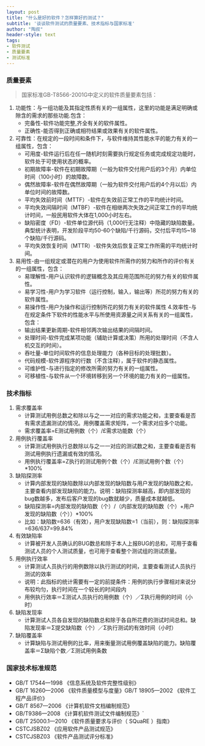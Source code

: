 ```yaml
---
layout: post
title: "什么是好的软件？怎样算好的测试？"
subtitle: '谈谈软件测试的质量要素、技术指标与国家标准'
author: "陶叔"
header-style: text
tags:
- 软件测试
- 质量要素
- 测试标准
---
```


### 质量要素
> 国家标准GB-T8566-2001G中定义的软件质量要素包括：

1. 功能性：与一组功能及其指定性质有关的一组属性，这里的功能是满足明确或隙含的需求的那些功能.包含：
   - 完备性-软件功能完整,齐全有关的软件属性。
   - 正确性-能否得到正确或相符结果或效果有关的软件属性。
2. 可靠性：在规定的一段时间和条件下，与软件维持其性能水平的能力有关的一组属性，包含：
   - 可用度-软件运行后在任一随机时刻需要执行规定任务或完成规定功能时，软件处于可使用状态的概率。
   - 初期故障率-软件在初期故障期（一般为软件交付用户后的3个月）内单位时间（100小时）的故障数。
   - 偶然故障率-软件在偶然故障期（一般为软件交付用户后的4个月以后）内单位时间的故障数。
   - 平均失效前时间（MTTF）-软件在失效前正常工作的平均统计时间。
   - 平均失效间隔时间（MTBF）-软件在相继两次失效之间正常工作的平均统计时间，一般民用软件大体在1,000小时左右。
   - 缺陷密度（FD）-软件单位源代码（1,000行无注释）中隐藏的缺陷数量。典型统计表明，开发阶段平均50-60个缺陷/千行源码，交付后平均15~18个缺陷/千行源码。
   - 平均失效恢复时间（MTTR）-软件失效后恢复正常工作所需的平均统计时间。
3. 易用性-由一组规定或潜在的用户为使用软件所需作的努力和所作的评价有关的一组属性，包含：
   - 易理解性-用户认识软件的逻辑概念及其应用范围所花的努力有关的软件属性。
   - 易学习性-用户为学习软件（运行控制，输入，输出等）所花的努力有关的软件属性。
   - 易操作性-用户为操作和运行控制所花的努力有关的软件属性
4.效率性-与在规定条件下软件的性能水平与所使用资源量之间关系有关的一组属性，包含：
   - 输出结果更新周期-软件相邻两次输出结果的间隔时间。
   - 处理时间-软件完成某项功能（辅助计算或决策）所用的处理时间（不含人机交互的时间）。
   - 吞吐量-单位时间软件的信息处理能力（各种目标的处理批数）。
   - 代码规模-软件源程序的行数（不含注释），属于软件的静态属性。
   - 可维护性-与进行指定的修改所需的努力有关的一组属性。
   - 可移植性-与软件从一个环境转移到另一个环境的能力有关的一组属性。

### 技术指标
1. 需求覆盖率 
   - 计算测试用例总数之和除以与之一一对应的需求功能之和，主要查看是否有需求遗漏测试的情况。用例覆盖需求矩阵，一个需求对应多个功能。
   - 需求覆盖率=E测试用例数（个）/£需求功能数（个）
2. 用例执行覆盖率
   - 计算测试用例执行总数除以与之一一对应的测试数之和，主要查看是否有测试用例执行遗漏或有效的情况。
   - 用例执行覆盖率=Z执行的测试用例个数（个）/£测试用例个数（个）*100%
3. 缺陷探测率
   - 计算内部发现的缺陷数除以内部发现的缺陷数与用户发现的缺陷数之和，主要查看内部发现缺陷的能力。说明：缺陷探测率越高，即内部发现的bug数越多，发布后客户发现的bug数就越少，质量成本就越低。
   - 缺陷探测率=内部发现的缺陷数（个）/（内部发现的缺陷数（个）+用户发现的缺陷数（个））*100%
   - 比如：缺陷数=636（有效），用户发现缺陷数=1（当前），则：缺陷探测率=636/637=99.84%
4. 有效缺陷率
   - 计算被开发人员确认的BUG数总和除于本人上报BUG的总和，可用于查看测试人员的个人测试质量，也可用于查看整个测试组的测试质量。
5. 用例执行效率
   - 计算测试人员执行的用例数除以执行测试的时间，主要查看测试人员执行测试的效率
   - 说明：此指标的统计需要有一定的前提条件：用例的执行步骤相对来说分布较均匀，执行时间在一个较长的时间段内
   - 用例执行效率＝Σ测试人员执行的用例数（个）／Σ执行用例的时间（小时）
6. 缺陷发现率
   - 计算测试人员各自发现的缺陷数总和除于各自所花费的测试时间总和。缺陷发现率＝Σ提交缺陷数（个）／Σ执行测试的有效时间（小时）
7. 缺陷覆盖率
   - 计算缺陷与测试用例的比率，用来衡量测试用例覆盖缺陷的能力。缺陷覆盖率＝Σ缺陷个数／Σ测试用例条数

### 国家技术标准规范
- GB/T 17544—1998 《信息系统及软件完整性级别》
- GB/T 16260—2006 《软件质量模型与度量》GB/T 18905—2002 《软件工程产品评价》
- GB/T 8567—2006 《计算机软件文档编制规范》
- GB/T9386—2008 《计算机软件测试文件编制规范》`
- GB/T 25000.1—2010 《软件质量要求与评价（ SQuaRE ）指南》 
- CSTCJSBZ02 《应用软件产品测试规范》 
- CSTCJSBZ03 《软件产品测试评分标准》
